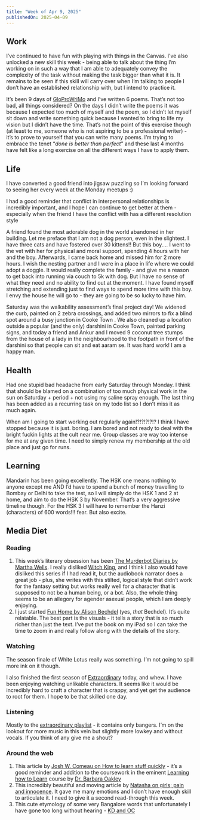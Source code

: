 ```yaml
---
title: "Week of Apr 9, 2025"
publishedOn: 2025-04-09
---
```


## Work

I’ve continued to have fun with playing with things in the Canvas. I’ve also unlocked a new skill this week - being able to talk about the thing I’m working on in such a way that I am able to adequately convey the complexity of the task without making the task bigger than what it is. It remains to be seen if this skill will carry over when I’m talking to people I don’t have an established relationship with, but I intend to practice it.

It’s been 9 days of [GloProWriMo](https://www.napowrimo.net/) and I’ve written 6 poems. That’s not too bad, all things considered? On the days I didn’t write the poems it was because I expected too much of myself and the poem, so I didn’t let myself sit down and write something quick because I wanted to bring to life my vision but I didn’t have the time. That’s not the point of this exercise though (at least to me, someone who is not aspiring to be a professional writer) - it’s to prove to yourself that you can write many poems. I’m trying to embrace the tenet “_done is better than perfect_” and these last 4 months have felt like a long exercise on all the different ways I have to apply them.

## Life

I have converted a good friend into jigsaw puzzling so I’m looking forward to seeing her every week at the Monday meetups :)

I had a good reminder that conflict in interpersonal relationships is incredibly important, and I hope I can continue to get better at them - especially when the friend I have the conflict with has a different resolution style

A friend found the most adorable dog in the world abandoned in her building. Let me preface that I am not a dog person, even in the slightest. I have three cats and have fostered over 30 kittens!! But this boy.... I went to the vet with her for physical and moral support, spending 4 hours with her and the boy. Afterwards, I came back home and missed him for 2 more hours. I wish the nesting partner and I were in a place in life where we could adopt a doggle. It would really complete the family - and give me a reason to get back into running via couch to 5k with dog. But I have no sense of what they need and no ability to find out at the moment. I have found myself stretching and extending just to find ways to spend more time with this boy. I envy the house he will go to - they are going to be so lucky to have him.

Saturday was the walkability assessment’s final project day! We widened the curb, painted on 2 zebra crossings, and added two mirrors to fix a blind spot around a busy junction in Cooke Town . We also cleaned up a location outside a popular (and the only) darshini in Cooke Town, painted parking signs, and today a friend and Ankur and I moved 9 coconut tree stumps from the house of a lady in the neighbourhood to the footpath in front of the darshini so that people can sit and eat aaram se. It was hard work! I am a happy man.

## Health

Had one stupid bad headache from early Saturday through Monday. I think that should be blamed on a combination of too much physical work in the sun on Saturday + period + not using my saline spray enough. The last thing has been added as a recurring task on my todo list so I don’t miss it as much again.

When am I going to start working out regularly again!?!?!?!?!? I think I have stopped because it is just. boring. I am bored and not ready to deal with the bright fuckin lights at the cult near me. Group classes are way too intense for me at any given time. I need to simply renew my membership at the old place and just go for runs.

## Learning

Mandarin has been going excellently. The HSK one means nothing to anyone except me AND I’d have to spend a bunch of money travelling to Bombay or Delhi to take the test, so I will simply do the HSK 1 and 2 at home, and aim to do the HSK 3 by November. That’s a very aggressive timeline though. For the HSK 3 I will have to remember the Hanzi (characters) of 600 words!!! fear. But also excite.

## Media Diet

### Reading

1. This week’s literary obsession has been [The Murderbot Diaries by Martha Wells](https://www.goodreads.com/series/191900-the-murderbot-diaries). I really disliked [Witch King](https://www.goodreads.com/book/show/61885085-witch-king), and I think I also would have disliked this series if I had read it, but the audiobook narrator does a great job - plus, she writes with this stilted, logical style that didn’t work for the fantasy setting but works really well for a character that is supposed to not be a human being, or a bot. Also, the whole thing seems to be an allegory for agender asexual people, which I am deeply enjoying.
2. I just started [Fun Home by Alison Bechdel](https://www.goodreads.com/book/show/26135825-fun-home) (yes, _that_ Bechdel). It’s quite relatable. The best part is the visuals - it tells a story that is so much richer than just the text. I’ve put the book on my iPad so I can take the time to zoom in and really follow along with the details of the story.

### Watching

The season finale of White Lotus really was something. I’m not going to spill more ink on it though.

I also finished the first season of [Extraordinary](https://www.imdb.com/title/tt14531842/) today, and whew. I have been enjoying watching unlikable characters. It seems like it would be incredibly hard to craft a character that is crappy, and yet get the audience to root for them. I hope to be that skilled one day.

### Listening

Mostly to the [extraordinary playlist](https://open.spotify.com/playlist/1iL8lkDrgGtmCREgdqrDkC?si=a6ec3750f14e455d) - it contains only bangers. I’m on the lookout for more music in this vein but slightly more lowkey and without vocals. If you think of any give me a shout?

### Around the web

1. This article by [Josh W. Comeau on How to learn stuff quickly](https://www.joshwcomeau.com/blog/how-to-learn-stuff-quickly/) - it’s a good reminder and addition to the coursework in the eminent [Learning how to Learn](https://www.coursera.org/learn/learning-how-to-learn) course by [Dr. Barbara Oakley](https://www.coursera.org/learn/learning-how-to-learn)
2. This incredibly beautiful and moving article by [Natasha on girls; pain and innocence](https://natashayad.substack.com/p/on-girls-pain-and-innocence?r=dds4k). It gave me many emotions and I don’t have enough skill to articulate it. I need to give it a second read-through this week.
3. This cute etymology of some very Bangalore words that unfortunately I have gone too long without hearing - [KD and OC](https://www.thenewsminute.com/archive/what-do-kd-and-oc-mean-exciting-etymologies-chennai-lingo-and-tamil-words-50325)

